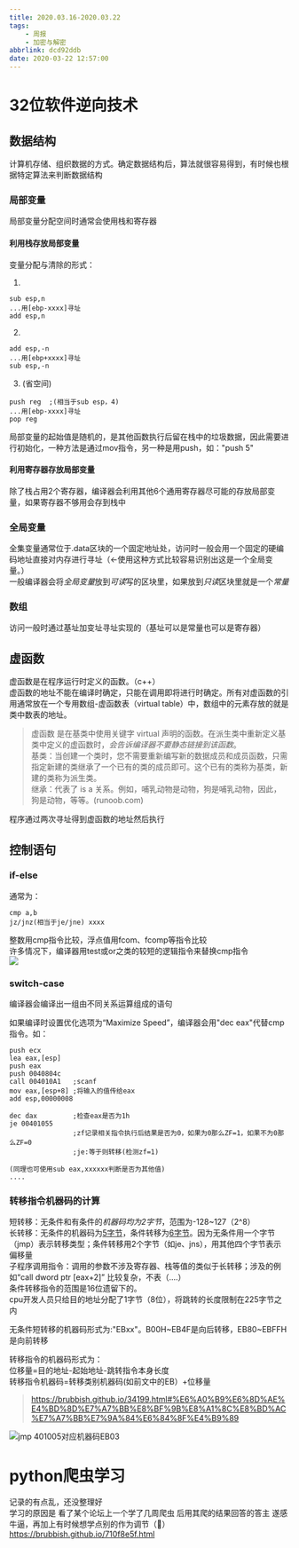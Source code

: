 ```yaml
---
title: 2020.03.16-2020.03.22
tags: 
    - 周报
    - 加密与解密
abbrlink: dcd92ddb
date: 2020-03-22 12:57:00
---
```

# 32位软件逆向技术
## 数据结构
计算机存储、组织数据的方式。确定数据结构后，算法就很容易得到，有时候也根据特定算法来判断数据结构
### 局部变量
局部变量分配空间时通常会使用栈和寄存器
<!--more-->
#### 利用栈存放局部变量
变量分配与清除的形式：

1. 
```
sub esp,n
...用[ebp-xxxx]寻址
add esp,n
```
2. 
```
add esp,-n
...用[ebp+xxxx]寻址
sub esp,-n
```
3. (省空间)
```
push reg  ;(相当于sub esp，4)
...用[ebp-xxxx]寻址
pop reg
```

局部变量的起始值是随机的，是其他函数执行后留在栈中的垃圾数据，因此需要进行初始化，一种方法是通过mov指令，另一种是用push，如："push 5"

#### 利用寄存器存放局部变量
除了栈占用2个寄存器，编译器会利用其他6个通用寄存器尽可能的存放局部变量，如果寄存器不够用会存到栈中
### 全局变量
全集变量通常位于.data区块的一个固定地址处，访问时一般会用一个固定的硬编码地址直接对内存进行寻址（←使用这种方式比较容易识别出这是一个全局变量。）  
一般编译器会将*全局变量*放到*可读*写的区块里，如果放到*只读*区块里就是一个*常量*  

### 数组
访问一般时通过基址加变址寻址实现的（基址可以是常量也可以是寄存器）  
## 虚函数
虚函数是在程序运行时定义的函数。（c++）  
虚函数的地址不能在编译时确定，只能在调用即将进行时确定。所有对虚函数的引用通常放在一个专用数组-虚函数表（virtual table）中，数组中的元素存放的就是类中数表的地址。
>虚函数 是在基类中使用关键字 virtual 声明的函数。在派生类中重新定义基类中定义的虚函数时，*会告诉编译器不要静态链接到该函数*。  
基类：当创建一个类时，您不需要重新编写新的数据成员和成员函数，只需指定新建的类继承了一个已有的类的成员即可。这个已有的类称为基类，新建的类称为派生类。  
继承：代表了 is a 关系。例如，哺乳动物是动物，狗是哺乳动物，因此，狗是动物，等等。(runoob.com)

程序通过两次寻址得到虚函数的地址然后执行

## 控制语句
### if-else
通常为：
```
cmp a,b
jz/jnz(相当于je/jne) xxxx
```
整数用cmp指令比较，浮点值用fcom、fcomp等指令比较  
许多情况下，编译器用test或or之类的较短的逻辑指令来替换cmp指令  
![ ](https://s1.ax1x.com/2020/03/19/8ssrPP.md.png)

### switch-case
编译器会编译出一组由不同关系运算组成的语句

如果编译时设置优化选项为“Maximize Speed”，编译器会用"dec eax"代替cmp指令。如：
```
push ecx
lea eax,[esp]
push eax
push 0040804c
call 004010A1   ;scanf
mov eax,[esp+8] ;将输入的值传给eax
add esp,00000008

dec dax         ;检查eax是否为1h
je 00401055
                ;zf记录相关指令执行后结果是否为0，如果为0那么ZF=1，如果不为0那么ZF=0
                ;je:等于则转移(检测zf=1) 

(同理也可使用sub eax,xxxxxx判断是否为其他值)
....
```

### 转移指令机器码的计算
短转移：无条件和有条件的*机器码均为2字节*，范围为-128~127（2^8）    
长转移：无条件的机器码为<u>5字节</u>，条件转移为<u>6字节</u>。因为无条件用一个字节（jmp）表示转移类型；条件转移用2个字节（如je、jns），用其他四个字节表示偏移量  
子程序调用指令：调用的参数不涉及寄存器、栈等值的类似于长转移；涉及的例如“call dword ptr [eax+2]”  比较复杂，不表（....）  
条件转移指令的范围是16位遗留下的。  
cpu开发人员只给目的地址分配了1字节（8位），将跳转的长度限制在225字节之内  


无条件短转移的机器码形式为:"EBxx"。B00H~EB4F是向后转移，EB80~EBFFH是向前转移  

转移指令的机器码形式为：  
位移量=目的地址-起始地址-跳转指令本身长度  
转移指令机器码=转移类别机器码(如前文中的EB）+位移量
>https://brubbish.github.io/34199.html#%E6%A0%B9%E6%8D%AE%E4%BD%8D%E7%A7%BB%E8%BF%9B%E8%A1%8C%E8%BD%AC%E7%A7%BB%E7%9A%84%E6%84%8F%E4%B9%89  

![jmp 401005对应机器码EB03](https://s1.ax1x.com/2020/03/21/8fFC6O.png) 


# python爬虫学习
记录的有点乱，还没整理好  
学习的原因是 看了某个论坛上一个学了几周爬虫 后用其爬的结果回答的答主 遂感牛逼，再加上有时候想学点别的作为调节（🤦‍）   
https://brubbish.github.io/710f8e5f.html 

